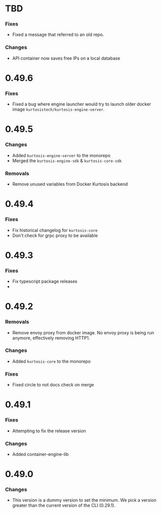# TBD

### Fixes
* Fixed a message that referred to an old repo.
### Changes
* API container now saves free IPs on a local database

# 0.49.6

### Fixes
* Fixed a bug where engine launcher would try to launch older docker image `kurtosistech/kurtosis-engine-server`.

# 0.49.5

### Changes
* Added `kurtosis-engine-server` to the monorepo
* Merged the `kurtosis-engine-sdk` & `kurtosis-core-sdk`

### Removals
* Remove unused variables from Docker Kurtosis backend


# 0.49.4

### Fixes
* Fix historical changelog for `kurtosis-core`
* Don't check for grpc proxy to be available

# 0.49.3

### Fixes
* Fix typescript package releases
* 

# 0.49.2

### Removals
* Remove envoy proxy from docker image. No envoy proxy is being run anymore, effectively removing HTTP1.

### Changes
* Added `kurtosis-core` to the monorepo

### Fixes
* Fixed circle to not docs check on merge

# 0.49.1

### Fixes
* Attempting to fix the release version
### Changes
* Added container-engine-lib

# 0.49.0

### Changes
* This version is a dummy version to set the minimum. We pick a version greater than the current version of the CLI (0.29.1). 
